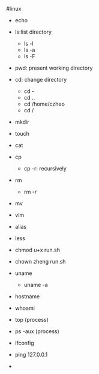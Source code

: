#linux
- echo
- ls:list directory
    - ls -l
    - ls -a
    - ls -F
- pwd: present working directory
- cd: change directory
    - cd -
    - cd ..
    - cd /home/czheo
    - cd /
- mkdir
- touch
- cat
- cp
    - cp -r: recursively
- rm
    - rm -r
- mv
- vim
- alias
- less

- chmod u+x run.sh
- chown zheng run.sh
- uname 
    - uname -a
- hostname
- whoami
- top (process)
- ps -aux  (process)
- ifconfig
- ping 127.0.0.1
-
